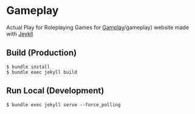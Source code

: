# Gameplay
Actual Play for Roleplaying Games for [Gamplay](https://critgames.com)/gameplay) website made with [Jeykll](https://jekyllrb.com/)

## Build (Production)
```
$ bundle install
$ bundle exec jekyll build
```

## Run Local (Development)
```
$ bundle exec jekyll serve --force_polling
```
